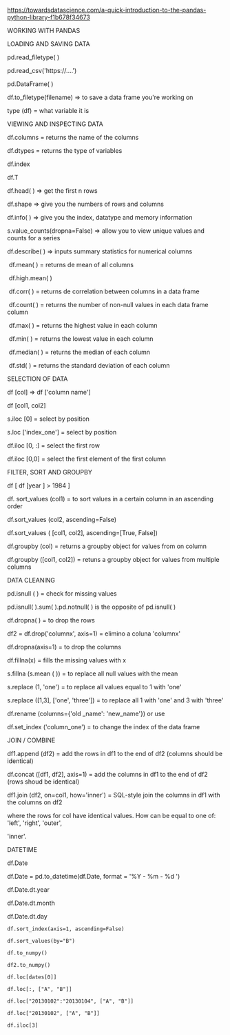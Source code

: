 https://towardsdatascience.com/a-quick-introduction-to-the-pandas-python-library-f1b678f34673

WORKING WITH PANDAS

LOADING AND SAVING DATA

pd.read_filetype( )

pd.read_csv('https://....')

pd.DataFrame( )

df.to_filetype(filename)   => to save a data frame you're working on

type (df) = what variable it is



VIEWING AND INSPECTING DATA

df.columns = returns the name of the columns

df.dtypes = returns the type of variables

df.index

df.T

df.head( ) => get the first n rows

df.shape  => give you the numbers of rows and columns

df.info( ) => give you the index, datatype and memory information

s.value_counts(dropna=False) => allow you to view unique values and counts for a series

df.describe( ) => inputs summary statistics for numerical columns

​	df.mean(  ) = returns de mean of all columns

​				df.high.mean( )

​	df.corr(  ) = returns de correlation between columns in a data frame

​	df.count( ) = returns the number of non-null values in each data frame column

​	df.max( ) = returns the highest value in each column

​	df.min( ) = returns the lowest value in each column

​	df.median( ) = returns the median of each column

​	df.std( ) = returns the standard deviation of each column



SELECTION OF DATA

df [col]  =>  df ['column name']

df [col1, col2]

s.iloc [0] = select by position

s.loc ['index_one'] = select by position

df.iloc [0, :] = select the first row 

df.iloc [0,0] = select the first element of the first column



FILTER, SORT AND GROUPBY

df [ df  [year ]  > 1984 ]

df. sort_values (col1) = to sort values in a certain column in an ascending order

df.sort_values (col2, ascending=False)

df.sort_values ( [col1, col2], ascending=[True, False])

df.groupby (col) = returns a groupby object for values from on column

df.groupby ([col1, col2]) = retuns a groupby object for values from multiple columns



DATA CLEANING

pd.isnull ( )  = check for missing values

pd.isnull( ).sum( ).pd.notnull( ) is the opposite of pd.isnull( )

df.dropna( )  = to drop the rows

df2 = df.drop('columnx', axis=1) = elimino a coluna 'columnx'

df.dropna(axis=1)  = to drop the columns

df.fillna(x)  = fills the missing values with x

s.fillna (s.mean ( ))  = to replace all null values with the mean

s.replace (1, 'one')  = to replace all values equal to 1 with 'one'

s.replace ([1,3], ['one', 'three'])   = to replace all 1 with 'one' and 3 with 'three'

df.rename (columns={'old _name': 'new_name'}) or use

df.set_index ('column_one')   = to change the index of the data frame



JOIN / COMBINE

df1.append (df2)  = add the rows in df1 to the end of df2 (columns should be identical)

df.concat ([df1, df2], axis=1)  = add the columns in df1 to the end of df2 (rows shoud be identical)

df1.join (df2, on=col1, how='inner')  = SQL-style join the columns in df1 with the columns on df2

where the rows for col have identical values. How can be equal to one of: 'left', 'right', 'outer', 

'inner'.

DATETIME

df.Date

df.Date = pd.to_datetime(df.Date, format = '%Y - %m - %d ')

df.Date.dt.year

df.Date.dt.month

df.Date.dt.day

```
df.sort_index(axis=1, ascending=False)
```

```
df.sort_values(by="B")
```

```
df.to_numpy()
```

```
df2.to_numpy()
```

```
df.loc[dates[0]]
```

```
df.loc[:, ["A", "B"]]
```

```
df.loc["20130102":"20130104", ["A", "B"]]
```

```
df.loc["20130102", ["A", "B"]]
```

```
df.iloc[3]
```
